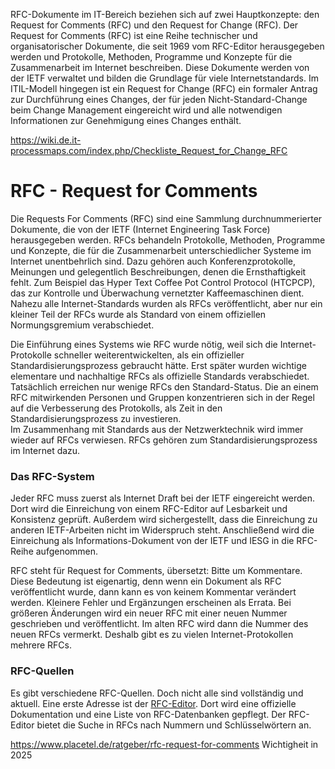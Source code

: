 
RFC-Dokumente im IT-Bereich beziehen sich auf zwei Hauptkonzepte: den Request for Comments (RFC) und den Request for Change (RFC). Der Request for Comments (RFC) ist eine Reihe technischer und organisatorischer Dokumente, die seit 1969 vom RFC-Editor herausgegeben werden und Protokolle, Methoden, Programme und Konzepte für die Zusammenarbeit im Internet beschreiben. Diese Dokumente werden von der IETF verwaltet und bilden die Grundlage für viele Internetstandards. Im ITIL-Modell hingegen ist ein Request for Change (RFC) ein formaler Antrag zur Durchführung eines Changes, der für jeden Nicht-Standard-Change beim Change Management eingereicht wird und alle notwendigen Informationen zur Genehmigung eines Changes enthält.


https://wiki.de.it-processmaps.com/index.php/Checkliste_Request_for_Change_RFC


# RFC - Request for Comments

Die Requests For Comments (RFC) sind eine Sammlung durchnummerierter Dokumente, die von der IETF (Internet Engineering Task Force) herausgegeben werden. RFCs behandeln Protokolle, Methoden, Programme und Konzepte, die für die Zusammenarbeit unterschiedlicher Systeme im Internet unentbehrlich sind. Dazu gehören auch Konferenzprotokolle, Meinungen und gelegentlich Beschreibungen, denen die Ernsthaftigkeit fehlt. Zum Beispiel das Hyper Text Coffee Pot Control Protocol (HTCPCP), das zur Kontrolle und Überwachung vernetzter Kaffeemaschinen dient.  
Nahezu alle Internet-Standards wurden als RFCs veröffentlicht, aber nur ein kleiner Teil der RFCs wurde als Standard von einem offiziellen Normungsgremium verabschiedet.

Die Einführung eines Systems wie RFC wurde nötig, weil sich die Internet-Protokolle schneller weiterentwickelten, als ein offizieller Standardisierungsprozess gebraucht hätte. Erst später wurden wichtige elementare und nachhaltige RFCs als offizielle Standards verabschiedet. Tatsächlich erreichen nur wenige RFCs den Standard-Status. Die an einem RFC mitwirkenden Personen und Gruppen konzentrieren sich in der Regel auf die Verbesserung des Protokolls, als Zeit in den Standardisierungsprozess zu investieren.  
Im Zusammenhang mit Standards aus der Netzwerktechnik wird immer wieder auf RFCs verwiesen. RFCs gehören zum Standardisierungsprozess im Internet dazu.


### Das RFC-System

Jeder RFC muss zuerst als Internet Draft bei der IETF eingereicht werden. Dort wird die Einreichung von einem RFC-Editor auf Lesbarkeit und Konsistenz geprüft. Außerdem wird sichergestellt, dass die Einreichung zu anderen IETF-Arbeiten nicht im Widerspruch steht. Anschließend wird die Einreichung als Informations-Dokument von der IETF und IESG in die RFC-Reihe aufgenommen.

RFC steht für Request for Comments, übersetzt: Bitte um Kommentare. Diese Bedeutung ist eigenartig, denn wenn ein Dokument als RFC veröffentlicht wurde, dann kann es von keinem Kommentar verändert werden. Kleinere Fehler und Ergänzungen erscheinen als Errata. Bei größeren Änderungen wird ein neuer RFC mit einer neuen Nummer geschrieben und veröffentlicht. Im alten RFC wird dann die Nummer des neuen RFCs vermerkt. Deshalb gibt es zu vielen Internet-Protokollen mehrere RFCs.

### RFC-Quellen

Es gibt verschiedene RFC-Quellen. Doch nicht alle sind vollständig und aktuell. Eine erste Adresse ist der [RFC-Editor](http://www.rfc-editor.org/). Dort wird eine offizielle Dokumentation und eine Liste von RFC-Datenbanken gepflegt. Der RFC-Editor bietet die Suche in RFCs nach Nummern und Schlüsselwörtern an.




https://www.placetel.de/ratgeber/rfc-request-for-comments  Wichtigheit in 2025

